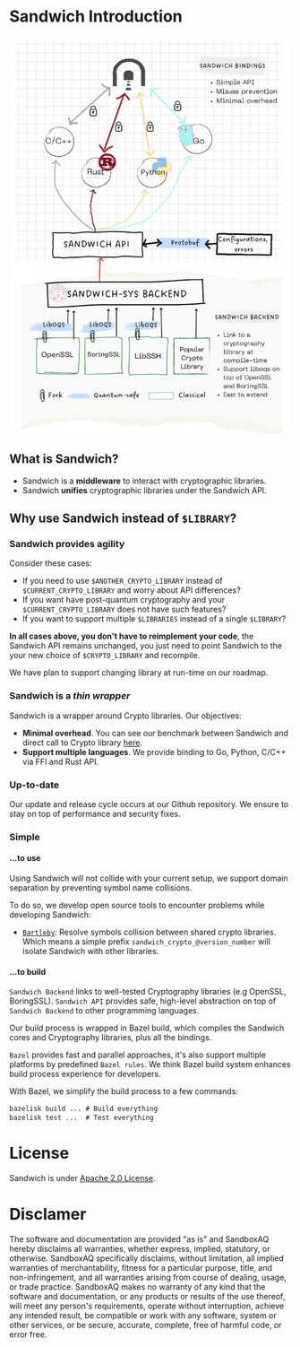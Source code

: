 # Sandwich Introduction


![Sandwich Architecture](./docs/guide_doc/src/images/architecture_sketch.png)

## What is Sandwich?

- Sandwich is a **middleware** to interact with cryptographic libraries.
- Sandwich **unifies** cryptographic libraries under the Sandwich API.

## Why use Sandwich instead of `$LIBRARY`?

### Sandwich provides **agility**

Consider these cases:

- If you need to use `$ANOTHER_CRYPTO_LIBRARY` instead of `$CURRENT_CRYPTO_LIBRARY` and worry about API differences?
- If you want have post-quantum cryptography and your `$CURRENT_CRYPTO_LIBRARY` does not have such features?
- If you want to support multiple `$LIBRARIES` instead of a single `$LIBRARY`?

**In all cases above, you don't have to reimplement your code**, the Sandwich API remains unchanged, you just need to point Sandwich to the your new choice of `$CRYPTO_LIBRARY` and recompile.

We have plan to support changing library at run-time on our roadmap.

### Sandwich is a *thin wrapper*

Sandwich is a wrapper around Crypto libraries. Our objectives:

- **Minimal overhead**. You can see our benchmark between Sandwich and direct call to Crypto library [here](TODO).
- **Support multiple languages**. We provide binding to Go, Python, C/C++ via FFI and Rust API.

### Up-to-date

Our update and release cycle occurs at our Github repository.
We ensure to stay on top of performance and security fixes.

### Simple

#### ...to use
Using Sandwich will not collide with your current setup, we support domain separation by preventing symbol name collisions.

To do so, we develop open source tools to encounter problems while developing Sandwich:

- [`Bartleby`](https://github.com/sandbox-quantum/bartleby): Resolve symbols collision between shared crypto libraries. Which means a simple prefix `sandwich_crypto_@version_number` will isolate Sandwich with other libraries.

#### ...to build

`Sandwich Backend` links to well-tested Cryptography libraries (e.g OpenSSL, BoringSSL). `Sandwich API` provides safe, high-level abstraction on top of `Sandwich Backend` to other programming languages.

Our build process is wrapped in Bazel build, which compiles the Sandwich cores and Cryptography libraries, plus all the bindings.

`Bazel` provides fast and parallel approaches, it's also support multiple platforms by predefined `Bazel rules`.
We think Bazel build system enhances build process experience for developers.

With Bazel, we simplify the build process to a few commands:

```
bazelisk build ... # Build everything
bazelisk test ...  # Test everything
```

# License

Sandwich is under [Apache 2.0 License](https://apache.org/licenses/LICENSE-2.0).

# Disclamer

The software and documentation are provided "as is" and SandboxAQ hereby disclaims all warranties, whether express, implied, statutory, or otherwise.
SandboxAQ specifically disclaims, without limitation, all implied warranties of merchantability, fitness for a particular purpose, title, and non-infringement, and all warranties arising from course of dealing, usage, or trade practice.
SandboxAQ makes no warranty of any kind that the software and documentation, or any products or results of the use thereof, will meet any person's requirements, operate without interruption, achieve any intended result, be compatible or work with any software, system or other services, or be secure, accurate, complete, free of harmful code, or error free.
